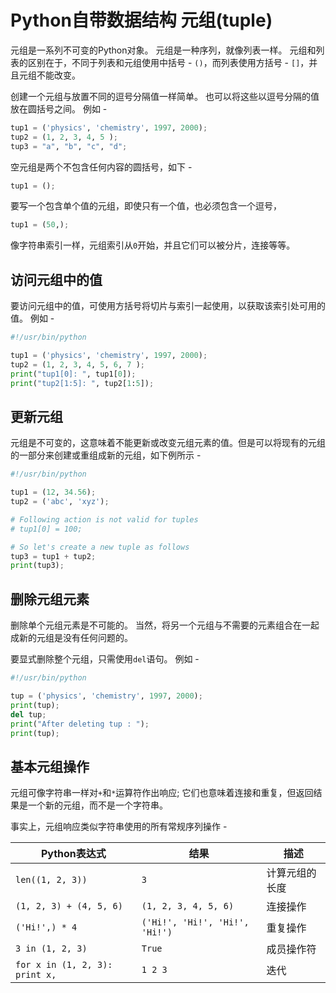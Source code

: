 # Python自带数据结构 元组(tuple)

元组是一系列不可变的Python对象。 元组是一种序列，就像列表一样。 元组和列表的区别在于，不同于列表和元组使用中括号 - `()`，而列表使用方括号 - `[]`，并且元组不能改变。

创建一个元组与放置不同的逗号分隔值一样简单。 也可以将这些以逗号分隔的值放在圆括号之间。 例如 -

```python
tup1 = ('physics', 'chemistry', 1997, 2000);
tup2 = (1, 2, 3, 4, 5 );
tup3 = "a", "b", "c", "d";
```

空元组是两个不包含任何内容的圆括号，如下 -

```python
tup1 = ();
```

要写一个包含单个值的元组，即使只有一个值，也必须包含一个逗号，

```python
tup1 = (50,);
```

像字符串索引一样，元组索引从`0`开始，并且它们可以被分片，连接等等。

## 访问元组中的值

要访问元组中的值，可使用方括号将切片与索引一起使用，以获取该索引处可用的值。 例如 -

```python
#!/usr/bin/python

tup1 = ('physics', 'chemistry', 1997, 2000);
tup2 = (1, 2, 3, 4, 5, 6, 7 );
print("tup1[0]: ", tup1[0]);
print("tup2[1:5]: ", tup2[1:5]);
```

## 更新元组

元组是不可变的，这意味着不能更新或改变元组元素的值。但是可以将现有的元组的一部分来创建或重组成新的元组，如下例所示 -

```python
#!/usr/bin/python

tup1 = (12, 34.56);
tup2 = ('abc', 'xyz');

# Following action is not valid for tuples
# tup1[0] = 100;

# So let's create a new tuple as follows
tup3 = tup1 + tup2;
print(tup3);
```

## 删除元组元素

删除单个元组元素是不可能的。 当然，将另一个元组与不需要的元素组合在一起成新的元组是没有任何问题的。

要显式删除整个元组，只需使用`del`语句。 例如 -

```python
#!/usr/bin/python

tup = ('physics', 'chemistry', 1997, 2000);
print(tup);
del tup;
print("After deleting tup : ");
print(tup);
```

## 基本元组操作

元组可像字符串一样对`+`和`*`运算符作出响应; 它们也意味着连接和重复，但返回结果是一个新的元组，而不是一个字符串。

事实上，元组响应类似字符串使用的所有常规序列操作 -

| Python表达式                   | 结果                           | 描述           |
| ------------------------------ | ------------------------------ | -------------- |
| `len((1, 2, 3))`               | `3`                            | 计算元组的长度 |
| `(1, 2, 3) + (4, 5, 6)`        | `(1, 2, 3, 4, 5, 6)`           | 连接操作       |
| `('Hi!',) * 4`                 | `('Hi!', 'Hi!', 'Hi!', 'Hi!')` | 重复操作       |
| `3 in (1, 2, 3)`               | `True`                         | 成员操作符     |
| `for x in (1, 2, 3): print x,` | `1 2 3`                        | 迭代           |